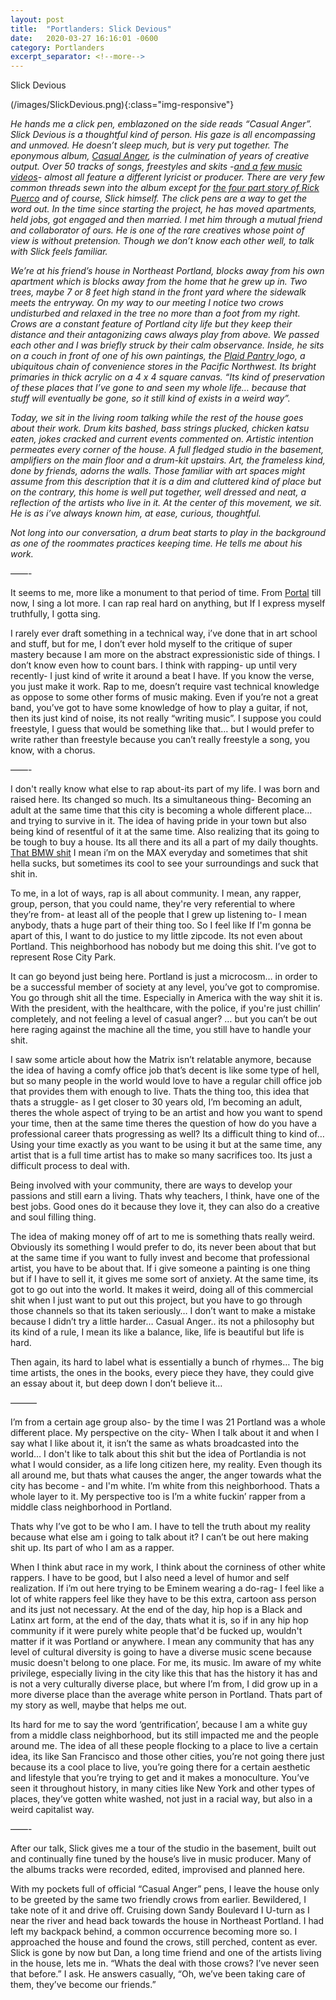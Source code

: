 ```yaml
---
layout: post
title:  "Portlanders: Slick Devious"
date:   2020-03-27 16:16:01 -0600
category: Portlanders
excerpt_separator: <!--more-->
---
```

Slick Devious

(/images/SlickDevious.png){:class="img-responsive"}

<em>He hands me a click pen, emblazoned on the side reads “Casual Anger”. Slick Devious is a thoughtful kind of person. His gaze is all encompassing and unmoved. He doesn’t sleep much, but is very put together.  The eponymous album, <a href="https://slickdevious.bandcamp.com/" target= "_blank">Casual Anger</a>, is the culmination of years of creative output.  Over 50 tracks of songs, freestyles and skits -<a href="https://www.casualanger.com/" target= "_blank">and a few music videos</a>- almost all feature a different lyricist or producer. There are very few common threads sewn into the album except for <a href="https://slickdevious.bandcamp.com/album/squeeze" target= "_blank">the four part story of Rick Puerco</a> and of course, Slick himself. The click pens are a way to get the word out. In the time since starting the project, he has moved apartments, held jobs, got engaged and then married. I met him through a mutual friend and collaborator of ours. He is one of the rare creatives whose point of view is without pretension. Though we don’t know each other well, to talk with Slick feels familiar. <!--more-->

We’re at his friend’s house in Northeast Portland, blocks away from his own apartment which is blocks away from the home that he grew up in.  Two trees, maybe 7 or 8 feet high stand in the front yard where the sidewalk meets the entryway. On my way to our meeting I notice two crows undisturbed and relaxed in the tree no more than a foot from my right. Crows are a constant feature of Portland city life but they keep their distance and their antagonizing caws always play from above. We passed each other and I was briefly struck by their calm observance. Inside, he sits on a couch in front of one of his own paintings, the <a href= "https://en.wikipedia.org/wiki/Plaid_Pantry" target="_blank">Plaid Pantry </a>logo, a ubiquitous chain of convenience stores in the Pacific Northwest. Its bright primaries in thick acrylic on a 4 x 4 square canvas. “Its kind of preservation of these places that I’ve gone to and seen my whole life… because that stuff will eventually be gone, so it still kind of exists in a weird way”.

Today, we sit in the living room talking while the rest of the house goes about their work.  Drum kits bashed, bass strings plucked, chicken katsu eaten, jokes cracked and current events commented on. Artistic intention permeates every corner of the house. A full fledged studio in the basement, amplifiers on the main floor and a drum-kit upstairs. Art, the frameless kind, done by friends, adorns the walls.  Those familiar with art spaces might assume from this description that it is a dim and cluttered kind of place but on the contrary, this home is well put together, well dressed and neat, a reflection of the artists who live in it. At the center of this movement, we sit. He is as i’ve always known him, at ease, curious, thoughtful.   

Not long into our conversation, a drum beat starts to play in the background as one of the roommates practices keeping time. He tells me about his work.</em>

——-

It seems to me, more like a monument to that period of time. From <a href="https://slickdevious.bandcamp.com/album/portal" target=_blank>Portal</a> till now, I sing a lot more. I can rap real hard on anything, but If I express myself truthfully, I gotta sing.

I rarely ever draft something in a technical way, i’ve done that in art school and stuff, but for me, I don’t ever hold myself to the critique of super mastery because I am more on the abstract expressionistic side of things. I don’t know even how to count bars.  I think with rapping- up until very recently- I just kind of write it around a beat I have. If you know the verse, you just make it work. Rap to me, doesn’t require vast technical knowledge as oppose to some other forms of music making.  Even if you’re not a great band, you’ve got to have some knowledge of how to play a guitar, if not, then its just kind of noise, its not really “writing music”. I suppose you could freestyle, I guess that would be something like that… but I would prefer to write rather than freestyle because you can’t really freestyle a song, you know, with a chorus.

——-

I don't really know what else to rap about-its part of my life. I was born and raised here. Its changed so much. Its a simultaneous thing- Becoming an adult at the same time that this city is becoming a whole different place…    and trying to survive in it. The idea of having pride in your town but also being kind of resentful of it at the same time. Also realizing that its going to be tough to buy a house. Its all there and its all a part of my daily thoughts. <a href="https://www.youtube.com/watch?v=WiVaa68DA6c" target=_blank>That BMW shit</a> I mean i’m on the MAX everyday and sometimes that shit hella sucks, but sometimes its cool to see your surroundings and suck that shit in.

To me, in a lot of ways, rap is all about community. I mean, any rapper, group, person, that you could name, they're very referential to where they’re from- at least all of the people that I grew up listening to- I mean anybody, thats a huge part of their thing too. So I feel like If I'm gonna be apart of this, I want to do justice to my little zipcode. Its not even about Portland.  This neighborhood has nobody but me doing this shit. I’ve got to represent Rose City Park.  

It can go beyond just being here. Portland is just a microcosm… in order to be a successful member of society at any level, you’ve got to compromise. You go through shit all the time. Especially in America with the way shit it is.  With the president, with the healthcare, with the police, if you're just chillin’ completely,  and not feeling a level of casual anger? … but you can’t be out here raging against the machine all the time, you still have to handle your shit.

I saw some article about how the Matrix isn’t relatable anymore, because the idea of having a comfy office job that’s decent is like some type of hell, but so many people in the world would love to have a regular chill office job that provides them with enough to live. Thats the thing too, this idea that thats a struggle- as I get closer to 30 years old, I’m becoming an adult, theres the whole aspect of trying to be an artist and how you want to spend your time, then at the same time theres the question of how do you have a professional career thats progressing as well? Its a difficult thing to kind of…  Using your time exactly as you want to be using it but at the same time, any artist that is a full time artist has to make so many sacrifices too. Its just a difficult process to deal with.

Being involved with your community, there are ways to develop your passions and still earn a living. Thats why teachers, I think, have one of the best jobs. Good ones do it because they love it, they can also do a creative and soul filling thing.

The idea of making money off of art to me is something thats really weird. Obviously its something I would prefer to do, its never been about that but at the same time if you want to fully invest and become that professional artist, you have to be about that. If i give someone a painting is one thing but if I have to sell it, it gives me some sort of anxiety. At the same time, its got to go out into the world.  It makes it weird, doing all of this commercial shit when I just want to put out this project, but you have to go through those channels so that its taken seriously… I don’t want to make a mistake because I didn’t try a little harder… Casual Anger.. its not a philosophy but its kind of a rule, I mean its like a balance, like, life is beautiful but life is hard.  

Then again, its hard to label what is essentially a bunch of rhymes… The big time artists, the ones in the books, every piece they have, they could give an essay about it, but deep down I don’t believe it…

———

I’m from a certain age group also- by the time I was 21 Portland was a whole different place. My perspective on the city- When I talk about it and when I say what I like about it, it isn’t the same as whats broadcasted into the world… I don't like to talk about this shit but the idea of Portlandia is not what I would consider, as a life long citizen here, my reality. Even though its all around me, but thats what causes the anger, the anger towards what the city has become - and I'm white. I’m white from this neighborhood. Thats a whole layer to it. My perspective too is I’m a white fuckin’ rapper from a middle class neighborhood in Portland.

Thats why I’ve got to be who I am. I have to tell the truth about my reality because what else am i going to talk about it? I can’t be out here making shit up. Its part of who I am as a rapper.

When I think abut race in my work, I think about the corniness of other white rappers. I have to be good, but I also need a level of humor and self realization. If i’m out here trying to be Eminem wearing a do-rag- I feel like a lot of white rappers feel like they have to be this extra, cartoon ass person and its just not necessary. At the end of the day, hip hop is a Black and Latinx art form, at the end of the day, thats what it is, so if in any hip hop community if it were purely white people that'd be fucked up, wouldn't matter if it was Portland or anywhere. I mean any community that has any level of cultural diversity is going to have a diverse music scene because music doesn't belong to one place. For me, its music. Im aware of my white privilege, especially living in the city like this that has the history it has and is not a very culturally diverse place, but where I’m from, I did grow up in a more diverse place than the average white person in Portland. Thats part of my story as well, maybe that helps me out.

Its hard for me to say the word ‘gentrification’, because I am a white guy from a middle class neighborhood, but its still impacted me and the people around me. The idea of all these people flocking to a place to live a certain idea, its like San Francisco and those other cities, you’re not going there just because its a cool place to live, you’re going there for a certain aesthetic and lifestyle that you’re trying to get and it makes a monoculture. You’ve seen it throughout history, in many cities like New York and other types of places, they’ve gotten white washed, not just in a racial way, but also in a weird capitalist way.

——-

After our talk, Slick gives me a tour of the studio in the basement, built out and continually fine tuned by the house’s live in music producer. Many of the albums tracks were recorded, edited, improvised and planned here.

With my pockets full of official “Casual Anger” pens, I leave the house only to be greeted by the same two friendly crows from earlier.  Bewildered, I take note of it and drive off.  Cruising down Sandy Boulevard  I U-turn as I near the river and head back towards the house in Northeast Portland. I had left my backpack behind, a common occurrence becoming more so. I approached the house and found the crows, still perched, content as ever. Slick is gone by now but Dan, a long time friend and one of the artists living in the house, lets me in. “Whats the deal with those crows? I’ve never seen that before.” I ask. He answers casually, “Oh, we’ve been taking care of them, they’ve become our friends.”   
